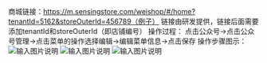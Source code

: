 商城链接：https://m.sensingstore.com/weishop/#/home?tenantId=5162&storeOuterId=456789（例子）
链接由研发提供，链接后面需要添加tenantId和storeOuterId（即店铺编号）
操作过程：
点击公众号→点击公众号管理→点击菜单的操作选择编辑→编辑菜单信息→点击保存
操作步骤图示：
![输入图片说明](https://images.gitee.com/uploads/images/2021/0508/114616_43482baa_8867015.png "屏幕截图.png")
![输入图片说明](https://images.gitee.com/uploads/images/2021/0508/114733_940ccbc0_8867015.png "屏幕截图.png")
![输入图片说明](https://images.gitee.com/uploads/images/2021/0508/115051_048820fa_8867015.png "屏幕截图.png")